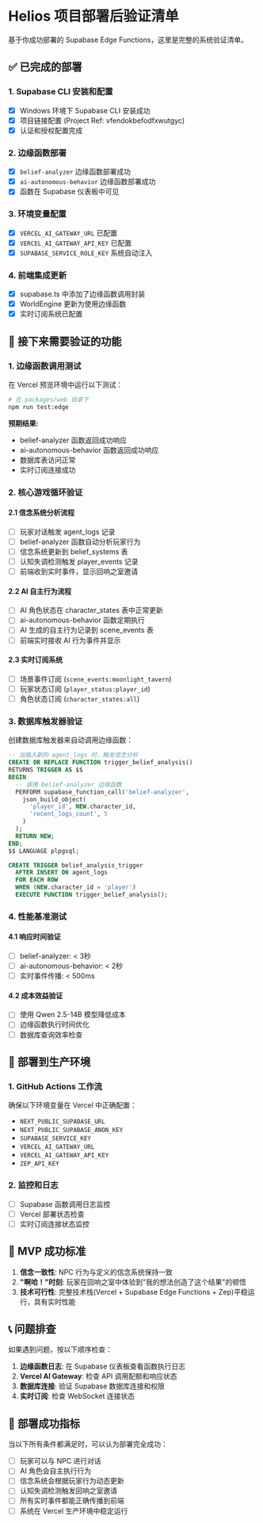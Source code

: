 # Helios 项目部署后验证清单

基于你成功部署的 Supabase Edge Functions，这里是完整的系统验证清单。

## ✅ 已完成的部署

### 1. Supabase CLI 安装和配置
- [x] Windows 环境下 Supabase CLI 安装成功
- [x] 项目链接配置 (Project Ref: vfendokbefodfxwutgyc)
- [x] 认证和授权配置完成

### 2. 边缘函数部署
- [x] `belief-analyzer` 边缘函数部署成功
- [x] `ai-autonomous-behavior` 边缘函数部署成功
- [x] 函数在 Supabase 仪表板中可见

### 3. 环境变量配置
- [x] `VERCEL_AI_GATEWAY_URL` 已配置
- [x] `VERCEL_AI_GATEWAY_API_KEY` 已配置  
- [x] `SUPABASE_SERVICE_ROLE_KEY` 系统自动注入

### 4. 前端集成更新
- [x] supabase.ts 中添加了边缘函数调用封装
- [x] WorldEngine 更新为使用边缘函数
- [x] 实时订阅系统已配置

## 🔄 接下来需要验证的功能

### 1. 边缘函数调用测试
在 Vercel 预览环境中运行以下测试：

```bash
# 在 packages/web 目录下
npm run test:edge
```

**预期结果:**
- belief-analyzer 函数返回成功响应
- ai-autonomous-behavior 函数返回成功响应
- 数据库表访问正常
- 实时订阅连接成功

### 2. 核心游戏循环验证

#### 2.1 信念系统分析流程
- [ ] 玩家对话触发 agent_logs 记录
- [ ] belief-analyzer 函数自动分析玩家行为
- [ ] 信念系统更新到 belief_systems 表
- [ ] 认知失调检测触发 player_events 记录
- [ ] 前端收到实时事件，显示回响之室邀请

#### 2.2 AI 自主行为流程  
- [ ] AI 角色状态在 character_states 表中正常更新
- [ ] ai-autonomous-behavior 函数定期执行
- [ ] AI 生成的自主行为记录到 scene_events 表
- [ ] 前端实时接收 AI 行为事件并显示

#### 2.3 实时订阅系统
- [ ] 场景事件订阅 (`scene_events:moonlight_tavern`)
- [ ] 玩家状态订阅 (`player_status:player_id`)
- [ ] 角色状态订阅 (`character_states:all`)

### 3. 数据库触发器验证

创建数据库触发器来自动调用边缘函数：

```sql
-- 当插入新的 agent_logs 时，触发信念分析
CREATE OR REPLACE FUNCTION trigger_belief_analysis()
RETURNS TRIGGER AS $$
BEGIN
  -- 调用 belief-analyzer 边缘函数
  PERFORM supabase_function_call('belief-analyzer', 
    json_build_object(
      'player_id', NEW.character_id,
      'recent_logs_count', 5
    )
  );
  RETURN NEW;
END;
$$ LANGUAGE plpgsql;

CREATE TRIGGER belief_analysis_trigger
  AFTER INSERT ON agent_logs
  FOR EACH ROW
  WHEN (NEW.character_id = 'player')
  EXECUTE FUNCTION trigger_belief_analysis();
```

### 4. 性能基准测试

#### 4.1 响应时间验证
- [ ] belief-analyzer: < 3秒
- [ ] ai-autonomous-behavior: < 2秒
- [ ] 实时事件传播: < 500ms

#### 4.2 成本效益验证
- [ ] 使用 Qwen 2.5-14B 模型降低成本
- [ ] 边缘函数执行时间优化
- [ ] 数据库查询效率检查

## 🚀 部署到生产环境

### 1. GitHub Actions 工作流
确保以下环境变量在 Vercel 中正确配置：
- `NEXT_PUBLIC_SUPABASE_URL`
- `NEXT_PUBLIC_SUPABASE_ANON_KEY`
- `SUPABASE_SERVICE_KEY`
- `VERCEL_AI_GATEWAY_URL`
- `VERCEL_AI_GATEWAY_API_KEY`
- `ZEP_API_KEY`

### 2. 监控和日志
- [ ] Supabase 函数调用日志监控
- [ ] Vercel 部署状态检查
- [ ] 实时订阅连接状态监控

## 🎯 MVP 成功标准

1. **信念一致性**: NPC 行为与定义的信念系统保持一致
2. **"啊哈！"时刻**: 玩家在回响之室中体验到"我的想法创造了这个结果"的顿悟
3. **技术可行性**: 完整技术栈(Vercel + Supabase Edge Functions + Zep)平稳运行，具有实时性能

## 📞 问题排查

如果遇到问题，按以下顺序检查：

1. **边缘函数日志**: 在 Supabase 仪表板查看函数执行日志
2. **Vercel AI Gateway**: 检查 API 调用配额和响应状态
3. **数据库连接**: 验证 Supabase 数据库连接和权限
4. **实时订阅**: 检查 WebSocket 连接状态

## 🎉 部署成功指标

当以下所有条件都满足时，可以认为部署完全成功：

- [ ] 玩家可以与 NPC 进行对话
- [ ] AI 角色会自主执行行为
- [ ] 信念系统会根据玩家行为动态更新  
- [ ] 认知失调检测触发回响之室邀请
- [ ] 所有实时事件都能正确传播到前端
- [ ] 系统在 Vercel 生产环境中稳定运行
